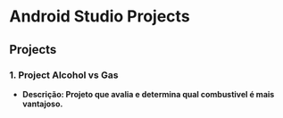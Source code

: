 # Android Studio Projects

## Projects

### 1. **Project Alcohol vs Gas**
- **Descrição: Projeto que avalia e determina qual combustivel é mais vantajoso.**




